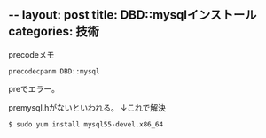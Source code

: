 --
layout: post
title: DBD::mysqlインストール
categories: 技術
--


precodeメモ

```
precodecpanm DBD::mysql
```

preでエラー。


premysql.hがないといわれる。
↓これで解決
```
$ sudo yum install mysql55-devel.x86_64
```
